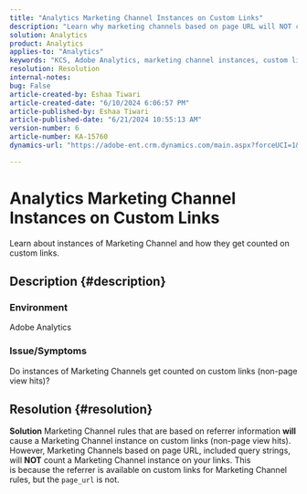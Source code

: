 ```yaml
---
title: "Analytics Marketing Channel Instances on Custom Links"
description: "Learn why marketing channels based on page URL will NOT count a Marketing Channel instance."
solution: Analytics
product: Analytics
applies-to: "Analytics"
keywords: "KCS, Adobe Analytics, marketing channel instances, custom links, FAQ"
resolution: Resolution
internal-notes: 
bug: False
article-created-by: Eshaa Tiwari
article-created-date: "6/10/2024 6:06:57 PM"
article-published-by: Eshaa Tiwari
article-published-date: "6/21/2024 10:55:13 AM"
version-number: 6
article-number: KA-15760
dynamics-url: "https://adobe-ent.crm.dynamics.com/main.aspx?forceUCI=1&pagetype=entityrecord&etn=knowledgearticle&id=61ae6e37-5427-ef11-840a-00224803cdc1"

---
```

# Analytics Marketing Channel Instances on Custom Links


Learn about instances of Marketing Channel and how they get counted on custom links.

## Description {#description}


### Environment

Adobe Analytics

### Issue/Symptoms

Do instances of Marketing Channels get counted on custom links (non-page view hits)?


## Resolution {#resolution}


<b>Solution</b>
Marketing Channel rules that are based on referrer information <b>will</b> cause a Marketing Channel instance on custom links (non-page view hits).
However, Marketing Channels based on page URL, included query strings, will <b>NOT</b> count a Marketing Channel instance on your links.
This is because the referrer is available on custom links for Marketing Channel rules, but the `page_url` is not.
